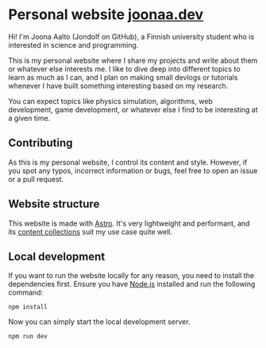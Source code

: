 # Personal website [joonaa.dev](https://joonaa.dev)

Hi! I'm Joona Aalto (Jondolf on GitHub), a Finnish university student who is interested in science and programming.

This is my personal website where I share my projects and write about them or whatever else interests me. I like to dive deep into different topics to learn as much as I can, and I plan on making small devlogs or tutorials whenever I have built something interesting based on my research.

You can expect topics like physics simulation, algorithms, web development, game development, or whatever else I find to be interesting at a given time.

## Contributing

As this is my personal website, I control its content and style. However, if you spot any typos, incorrect information or bugs, feel free to open an issue or a pull request.

## Website structure

This website is made with [Astro](https://astro.build/). It's very lightweight and performant, and its [content collections](https://docs.astro.build/en/guides/content-collections/) suit my use case quite well.

## Local development

If you want to run the website locally for any reason, you need to install the dependencies first. Ensure you have [Node.js](https://nodejs.org/en) installed and run the following command:

```shell
npm install
```

Now you can simply start the local development server.

```shell
npm run dev
```
